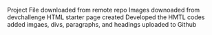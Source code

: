 Project File downloaded from remote repo
Images downoaded from devchallenge
HTML starter page created
Developed the HMTL codes
added imgaes, divs, paragraphs, and headings
uploaded to Github
